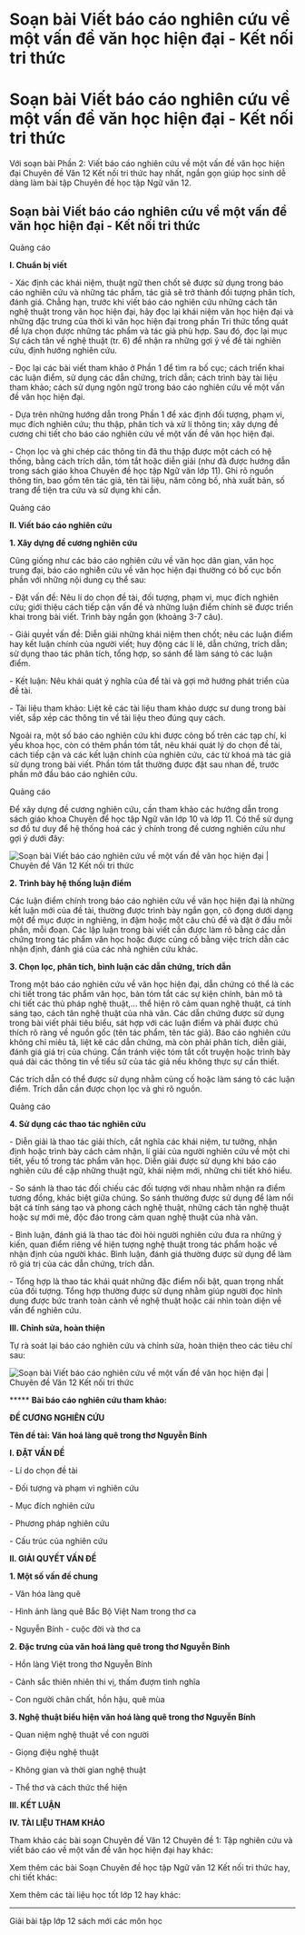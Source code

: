 # Soạn bài Viết báo cáo nghiên cứu về một vấn đề văn học hiện đại - Kết nối tri thức

# Soạn bài Viết báo cáo nghiên cứu về một vấn đề văn học hiện đại - Kết nối tri thức

Với soạn bài Phần 2: Viết báo cáo nghiên cứu về một vấn đề văn học hiện đại Chuyên đề Văn 12 Kết nối tri thức hay nhất, ngắn gọn giúp học sinh dễ dàng làm bài tập Chuyên đề học tập Ngữ văn 12.

## Soạn bài Viết báo cáo nghiên cứu về một vấn đề văn học hiện đại - Kết nối tri thức

Quảng cáo

**I. Chuẩn bị viết**

\- Xác định các khái niệm, thuật ngữ then chốt sẽ được sử dụng trong báo cáo nghiên cứu và những tác phẩm, tác giả sẽ trở thành đối tượng phân tích, đánh giá. Chẳng hạn, trước khi viết báo cáo nghiên cứu những cách tân nghệ thuật trong văn học hiện đại, hãy đọc lại khái niệm văn học hiện đại và những đặc trưng của thời kì văn học hiện đại trong phần Tri thức tổng quát để lựa chọn được những tác phẩm và tác giả phù hợp. Sau đó, đọc lại mục Sự cách tân về nghệ thuật (tr. 6) để nhận ra những gợi ý về đề tài nghiên cứu, định hướng nghiên cứu.

\- Đọc lại các bài viết tham khảo ở Phần 1 để tìm ra bố cục; cách triển khai các luận điểm, sử dụng các dẫn chứng, trích dẫn; cách trình bày tài liệu tham khảo; cách sử dụng ngôn ngữ trong báo cáo nghiên cứu về một vấn đề văn học hiện đại.

\- Dựa trên những hướng dẫn trong Phần 1 để xác định đối tượng, phạm vi, mục đích nghiên cứu; thu thập, phân tích và xử lí thông tin; xây dựng đề cương chi tiết cho báo cáo nghiên cứu về một vấn đề văn học hiện đại.

\- Chọn lọc và ghi chép các thông tin đã thu thập được một cách có hệ thống, bằng cách trích dẫn, tóm tắt hoặc diễn giải (như đã được hướng dẫn trong sách giáo khoa Chuyên đề học tập Ngữ văn lớp 11). Ghi rõ nguồn thông tin, bao gồm tên tác giả, tên tài liệu, năm công bố, nhà xuất bản, số trang để tiện tra cứu và sử dụng khi cần.

Quảng cáo

**II. Viết báo cáo nghiên cứu**

**1\. Xây dựng đề cương nghiên cứu**

Cũng giống như các báo cáo nghiên cứu về văn học dân gian, văn học trung đại, báo cáo nghie̊n cứu về văn học hiện đại thường có bố cục bốn phần với những nội dung cụ thể sau:

\- Đặt vấn đề: Nêu lí do chọn đề tài, đối tượng, phạm vi, mục đích nghiên cứu; giới thiệu cách tiếp cận vấn đề và những luận điểm chính së được triển khai trong bài viết. Trình bày ngắn gọn (khoảng 3-7 câu).

\- Giải quyé́t vấn đề: Diễn giải những khái niệm then chốt; nêu các luận điểm hay kết luận chính của người viết; huy động các lí lẽ, dẫn chứng, trích dẫn; sử dụng thao tác phân tích, tổng hợp, so sánh để làm sáng tỏ các luận điểm.

\- Kết luận: Nêu khái quát ý nghĩa của để tài và gợi mở hướng phát triển của đề tài.

\- Tài liệu tham khảo: Liệt kê các tài liệu tham khảo dược sư dung trong bài viết, sắp xé́p các thông tin về tài liệu theo đúng quy cách.

Ngoải ra, một số báo cáo nghiên cứu khi được công bố trên các tạp chí, kỉ yếu khoa học, còn có thêm phần tóm tắt, nêu khái quát lý do chọn đề tài, cách tiếp cận và các kết luận chính của nghiên cứu, các từ khoá mà tác giả sử dụng trong bài viết. Phần tóm tắt thường được đặt sau nhan đề, trước phần mở đầu báo cáo nghiên cứu.

Quảng cáo

Để xây dựng đề cương nghiên cứu, cần tham khảo các hướng dẫn trong sách giáo khoa Chuyên để học tập Ngữ văn lớp 10 và lớp 11. Có thể sử dụng sơ đồ tư duy để hệ thống hoá các ý chính trong đề cương nghiên cứu như gợi ý dưới đây:

![Soạn bài Viết báo cáo nghiên cứu về một vấn đề văn học hiện đại | Chuyên đề Văn 12 Kết nối tri thức](https://vietjack.com/chuyen-de-ngu-van-12/images/phan-2-viet-bao-cao-nghien-cuu-ve-mot-van-de-van-hoc-hien-dai-kntt-229034.PNG)

**2\. Trình bày hệ thống luận điểm**

Các luận điểm chính trong báo cáo nghiên cứu về văn học hiện đại là những kết luận mới của đề tài, thường được trình bày ngắn gọn, cô đọng dưới dạng một để mục được in nghiêng, in đậm hoặc một câu chủ đề và đặt ở đầu mỗi phần, mỗi đoạn. Các lập luận trong bài viết cần được làm rõ bằng các dẫn chứng trong tác phẩm văn học hoặc được củng cố bằng việc trích dẫn các nhận định, đánh giá của các nhà nghiên cứu khác.

**3\. Chọn lọc, phân tích, bình luận các dẫn chứng, trích dẫn**

Trong một báo cáo nghiên cứu về văn học hiện đại, dẫn chứng có thể là các chi tiết trong tác phẩm văn học, bản tóm tắt các sự kiện chính, bản mô tả chi tiết các thủ pháp nghệ thuật,... thể hiện rõ cảm quan nghệ thuật, cá tính sáng tạo, cách tân nghệ thuật của nhà văn. Các dẫn chứng được sử dụng trong bài viết phải tiêu biểu, sát hợp với các luận điểm và phải được chú thích rõ ràng về nguồn gốc (tên tác phẩm, tên tác giả). Báo cáo nghiên cứu không chỉ miêu tả, liệt kê các dẫn chứng, mà còn phải phân tích, diễn giải, đánh giá giá trị của chúng. Cần tránh việc tóm tắt cốt truyện hoặc trình bày quá dài các thông tin về tiểu sử của tác giả nếu không thực sự cần thiết.

Các trích dẫn có thể được sử dụng nhằm củng cố hoặc làm sáng tỏ các luận điểm. Trích dẫn cần được chọn lọc và ghi rõ nguồn.

Quảng cáo

**4\. Sử dụng các thao tác nghiên cứu**

\- Diễn giải là thao tác giải thích, cắt nghĩa các khái niệm, tư tưởng, nhận định hoặc trình bày cách cảm nhận, lí giải của người nghiên cứu về một chi tiết, yếu tố trong tác phẩm văn học. Diễn giải được sử dụng khi báo cáo nghiên cứu đề cập những thuật ngữ, khái niệm mới, những chi tiết khó hiểu.

\- So sánh là thao tác đối chiếu các đối tượng với nhau nhằm nhận ra điểm tương đồng, khác biệt giữa chúng. So sánh thường được sử dụng để làm nổi bật cá tính sáng tạo và phong cách nghệ thuật, những cách tân nghệ thuật hoặc sự mới mẻ, độc đáo trong cảm quan nghệ thuật của nhà văn.

\- Bình luận, đánh giá là thao tác đòi hỏi người nghiên cứu đưa ra những ý kiến, quan điểm riêng về hiện tượng nghệ thuật trong tác phẩm hoặc về nhận định của người khác. Bình luận, đánh giá thường được sử dụng để làm rõ giá trị của các dẫn chứng, trích dẫn.

\- Tổng hợp là thao tác khái quát những đặc điểm nổi bật, quan trọng nhất của đối tượng. Tổng hợp thường được sử dụng nhằm giúp người đọc hình dung được bức tranh toàn cảnh về nghệ thuật hoặc cái nhìn toàn diện về vấn để nghiên cứu.

**III. Chỉnh sửa, hoàn thiện**

Tự rà soát lại báo cáo nghiên cứu và chỉnh sửa, hoàn thiện theo các tiêu chí sau:

![Soạn bài Viết báo cáo nghiên cứu về một vấn đề văn học hiện đại | Chuyên đề Văn 12 Kết nối tri thức](https://vietjack.com/chuyen-de-ngu-van-12/images/phan-2-viet-bao-cao-nghien-cuu-ve-mot-van-de-van-hoc-hien-dai-kntt-229035.PNG)

***** **Bài báo cáo nghiên cứu tham khảo:**

**ĐỀ CƯƠNG NGHIÊN CỨU**

**Tên đề tài: Văn hoá làng quê trong thơ Nguyễn Bính**

**I. ĐẶT VẤN ĐỀ**

\- Lí do chọn đề tài

\- Đối tượng và phạm vi nghiên cứu

\- Mục đích nghiên cứu

\- Phương pháp nghiên cứu

\- Cấu trúc của nghiên cứu

**II. GIẢI QUYẾT VẤN ĐỀ**

**1\. Một số vấn đề chung**

\- Văn hóa làng quê

\- Hình ảnh làng quê Bắc Bộ Việt Nam trong thơ ca

\- Nguyễn Bính - cuộc đời và thơ ca

**2\. Đặc trưng của văn hoá làng quê trong thơ Nguyễn Bính**

\- Hồn làng Việt trong thơ Nguyễn Bính

\- Cảnh sắc thiên nhiên thi vị, thấm đượm tình nghĩa

\- Con người chân chất, hồn hậu, quê mùa

**3\. Nghệ thuật biểu hiện văn hoá làng quê trong thơ Nguyễn Bính**

\- Quan niệm nghệ thuật về con người

\- Giọng điệu nghệ thuật

\- Không gian và thời gian nghệ thuật

\- Thể thơ và cách thức thể hiện

**III. KẾT LUẬN**

**IV. TÀI LIỆU THAM KHẢO**

Tham khảo các bài soạn Chuyên đề Văn 12 Chuyên đề 1: Tập nghiên cứu và viết báo cáo về một vấn đề văn học hiện đại hay khác:

Xem thêm các bài Soạn Chuyên đề học tập Ngữ văn 12 Kết nối tri thức hay, chi tiết khác:

Xem thêm các tài liệu học tốt lớp 12 hay khác:

* * *

Giải bài tập lớp 12 sách mới các môn học
